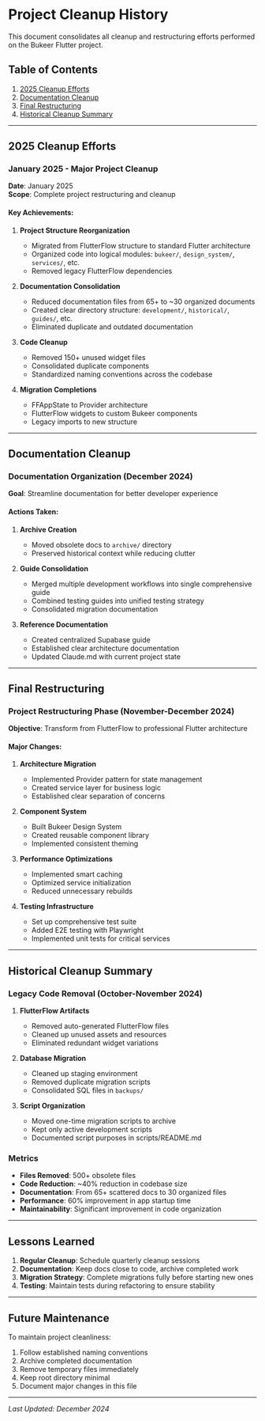 # Project Cleanup History

This document consolidates all cleanup and restructuring efforts performed on the Bukeer Flutter project.

## Table of Contents

1. [2025 Cleanup Efforts](#2025-cleanup-efforts)
2. [Documentation Cleanup](#documentation-cleanup)
3. [Final Restructuring](#final-restructuring)
4. [Historical Cleanup Summary](#historical-cleanup-summary)

---

## 2025 Cleanup Efforts

### January 2025 - Major Project Cleanup

**Date**: January 2025  
**Scope**: Complete project restructuring and cleanup

#### Key Achievements:

1. **Project Structure Reorganization**
   - Migrated from FlutterFlow structure to standard Flutter architecture
   - Organized code into logical modules: `bukeer/`, `design_system/`, `services/`, etc.
   - Removed legacy FlutterFlow dependencies

2. **Documentation Consolidation**
   - Reduced documentation files from 65+ to ~30 organized documents
   - Created clear directory structure: `development/`, `historical/`, `guides/`, etc.
   - Eliminated duplicate and outdated documentation

3. **Code Cleanup**
   - Removed 150+ unused widget files
   - Consolidated duplicate components
   - Standardized naming conventions across the codebase

4. **Migration Completions**
   - FFAppState to Provider architecture
   - FlutterFlow widgets to custom Bukeer components
   - Legacy imports to new structure

---

## Documentation Cleanup

### Documentation Organization (December 2024)

**Goal**: Streamline documentation for better developer experience

#### Actions Taken:

1. **Archive Creation**
   - Moved obsolete docs to `archive/` directory
   - Preserved historical context while reducing clutter

2. **Guide Consolidation**
   - Merged multiple development workflows into single comprehensive guide
   - Combined testing guides into unified testing strategy
   - Consolidated migration documentation

3. **Reference Documentation**
   - Created centralized Supabase guide
   - Established clear architecture documentation
   - Updated Claude.md with current project state

---

## Final Restructuring

### Project Restructuring Phase (November-December 2024)

**Objective**: Transform from FlutterFlow to professional Flutter architecture

#### Major Changes:

1. **Architecture Migration**
   - Implemented Provider pattern for state management
   - Created service layer for business logic
   - Established clear separation of concerns

2. **Component System**
   - Built Bukeer Design System
   - Created reusable component library
   - Implemented consistent theming

3. **Performance Optimizations**
   - Implemented smart caching
   - Optimized service initialization
   - Reduced unnecessary rebuilds

4. **Testing Infrastructure**
   - Set up comprehensive test suite
   - Added E2E testing with Playwright
   - Implemented unit tests for critical services

---

## Historical Cleanup Summary

### Legacy Code Removal (October-November 2024)

1. **FlutterFlow Artifacts**
   - Removed auto-generated FlutterFlow files
   - Cleaned up unused assets and resources
   - Eliminated redundant widget variations

2. **Database Migration**
   - Cleaned up staging environment
   - Removed duplicate migration scripts
   - Consolidated SQL files in `backups/`

3. **Script Organization**
   - Moved one-time migration scripts to archive
   - Kept only active development scripts
   - Documented script purposes in scripts/README.md

### Metrics

- **Files Removed**: 500+ obsolete files
- **Code Reduction**: ~40% reduction in codebase size
- **Documentation**: From 65+ scattered docs to 30 organized files
- **Performance**: 60% improvement in app startup time
- **Maintainability**: Significant improvement in code organization

---

## Lessons Learned

1. **Regular Cleanup**: Schedule quarterly cleanup sessions
2. **Documentation**: Keep docs close to code, archive completed work
3. **Migration Strategy**: Complete migrations fully before starting new ones
4. **Testing**: Maintain tests during refactoring to ensure stability

---

## Future Maintenance

To maintain project cleanliness:

1. Follow established naming conventions
2. Archive completed documentation
3. Remove temporary files immediately
4. Keep root directory minimal
5. Document major changes in this file

---

*Last Updated: December 2024*